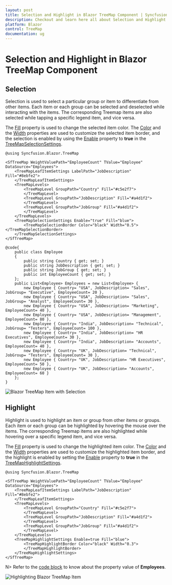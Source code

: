 ```yaml
---
layout: post
title: Selection and Highlight in Blazor TreeMap Component | Syncfusion
description: Checkout and learn here all about Selection and Highlight in Syncfusion Blazor TreeMap component and more.
platform: Blazor
control: TreeMap
documentation: ug
---
```


# Selection and Highlight in Blazor TreeMap Component

## Selection

Selection is used to select a particular group or item to differentiate from other items. Each item or each group can be selected and deselected while interacting with the items. The corresponding Treemap items are also selected while tapping a specific legend item, and vice versa.

The [Fill](https://help.syncfusion.com/cr/blazor/Syncfusion.Blazor.TreeMap.TreeMapSelectionSettings.html#Syncfusion_Blazor_TreeMap_TreeMapSelectionSettings_Fill) property is used to change the selected item color. The [Color](https://help.syncfusion.com/cr/blazor/Syncfusion.Blazor.TreeMap.TreeMapSelectionBorder.html) and the [Width](https://help.syncfusion.com/cr/blazor/Syncfusion.Blazor.TreeMap.TreeMapSelectionBorder.html) properties are used to customize the selected item border, and the selection is enabled by using the [Enable](https://help.syncfusion.com/cr/blazor/Syncfusion.Blazor.TreeMap.TreeMapSelectionSettings.html#Syncfusion_Blazor_TreeMap_TreeMapSelectionSettings_Enable) property  to **true** in the [TreeMapSelectionSettings](https://help.syncfusion.com/cr/blazor/Syncfusion.Blazor.TreeMap.TreeMapSelectionSettings.html).

```cshtml
@using Syncfusion.Blazor.TreeMap

<SfTreeMap WeightValuePath="EmployeeCount" TValue="Employee" DataSource="Employees">
    <TreeMapLeafItemSettings LabelPath="JobDescription" Fill="#8ebfe2">
    </TreeMapLeafItemSettings>
    <TreeMapLevels>
        <TreeMapLevel GroupPath="Country" Fill="#c5e2f7">
        </TreeMapLevel>
        <TreeMapLevel GroupPath="JobDescription" Fill="#a4d1f2">
        </TreeMapLevel>
        <TreeMapLevel GroupPath="JobGroup" Fill="#a4d1f2">
        </TreeMapLevel>
    </TreeMapLevels>
    <TreeMapSelectionSettings Enable="true" Fill="blue">
        <TreeMapSelectionBorder Color="black" Width="0.5"></TreeMapSelectionBorder>
    </TreeMapSelectionSettings>
</SfTreeMap>

@code{
    public class Employee
    {
        public string Country { get; set; }
        public string JobDescription { get; set; }
        public string JobGroup { get; set; }
        public int EmployeeCount { get; set; }
    };
    public List<Employee> Employees = new List<Employee> {
        new Employee { Country= "USA", JobDescription= "Sales", JobGroup= "Executive", EmployeeCount= 20 },
        new Employee { Country= "USA", JobDescription= "Sales", JobGroup= "Analyst", EmployeeCount= 30 },
        new Employee { Country= "USA", JobDescription= "Marketing", EmployeeCount= 40 },
        new Employee { Country= "USA", JobDescription= "Management", EmployeeCount= 80 },
        new Employee { Country= "India", JobDescription= "Technical", JobGroup= "Testers", EmployeeCount= 100 },
        new Employee { Country= "India", JobDescription= "HR Executives", EmployeeCount= 30 },
        new Employee { Country= "India", JobDescription= "Accounts", EmployeeCount= 40 },
        new Employee { Country= "UK", JobDescription= "Technical", JobGroup= "Testers", EmployeeCount= 30 },
        new Employee { Country= "UK", JobDescription= "HR Executives", EmployeeCount= 50 },
        new Employee { Country= "UK", JobDescription= "Accounts", EmployeeCount= 60 }
    };
}
```

![Blazor TreeMap Item with Selection](images/HighlightandSelection/blazor-treemap-selection.png)

## Highlight

Highlight is used to highlight an item or group from other items or groups. Each item or each group can be highlighted by hovering the mouse over the items. The corresponding Treemap items are also highlighted while hovering over a specific legend item, and vice versa.

The [Fill](https://help.syncfusion.com/cr/blazor/Syncfusion.Blazor.TreeMap.TreeMapHighlightSettings.html#Syncfusion_Blazor_TreeMap_TreeMapHighlightSettings_Fill) property is used to change the highlighted item color. The [Color](https://help.syncfusion.com/cr/blazor/Syncfusion.Blazor.TreeMap.TreeMapHighlightBorder.html#Syncfusion_Blazor_TreeMap_TreeMapHighlightBorder__ctor) and the [Width](https://help.syncfusion.com/cr/blazor/Syncfusion.Blazor.TreeMap.TreeMapHighlightBorder.html#Syncfusion_Blazor_TreeMap_TreeMapHighlightBorder__ctor) properties are used to customize the highlighted item border, and the highlight is enabled by setting the [Enable](https://help.syncfusion.com/cr/blazor/Syncfusion.Blazor.TreeMap.TreeMapHighlightSettings.html#Syncfusion_Blazor_TreeMap_TreeMapHighlightSettings_Enable) property to **true** in the [TreeMapHighlightSettings](https://help.syncfusion.com/cr/blazor/Syncfusion.Blazor.TreeMap.TreeMapHighlightSettings.html).

```cshtml
@using Syncfusion.Blazor.TreeMap

<SfTreeMap WeightValuePath="EmployeeCount" TValue="Employee" DataSource="Employees">
    <TreeMapLeafItemSettings LabelPath="JobDescription" Fill="#8ebfe2">
    </TreeMapLeafItemSettings>
    <TreeMapLevels>
        <TreeMapLevel GroupPath="Country" Fill="#c5e2f7">
        </TreeMapLevel>
        <TreeMapLevel GroupPath="JobDescription" Fill="#a4d1f2">
        </TreeMapLevel>
        <TreeMapLevel GroupPath="JobGroup" Fill="#a4d1f2">
        </TreeMapLevel>
    </TreeMapLevels>
    <TreeMapHighlightSettings Enable=true Fill="blue">
        <TreeMapHighlightBorder Color="black" Width="0.3">
        </TreeMapHighlightBorder>
    </TreeMapHighlightSettings>
</SfTreeMap>
```

N> Refer to the [code block](#selection) to know about the property value of **Employees**.

![Highlighting Blazor TreeMap Item](images/HighlightandSelection/blazor-treemap-highlight-item.png)
